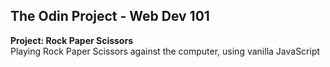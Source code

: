 ## The Odin Project - Web Dev 101

<b> Project: Rock Paper Scissors </b>
<br>
Playing Rock Paper Scissors against the computer, using vanilla JavaScript
